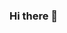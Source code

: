 ### Hi there 👋

<!--
**ClaraPapaya/ClaraPapaya** is a ✨ _special_ ✨ repository because its `README.md` (this file) appears on your GitHub profile.

I’m currently studying web development and it's much harder than I thought.
